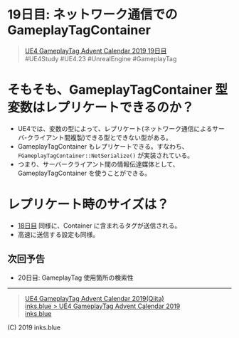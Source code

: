 # 19日目: ネットワーク通信での GameplayTagContainer

> [UE4 GameplayTag Advent Calendar 2019 19日目](https://qiita.com/advent-calendar/2019/ue4-gameplaytag)  
>#UE4Study #UE4.23 #UnrealEngine #GameplayTag

# そもそも、GameplayTagContainer 型変数はレプリケートできるのか？

* UE4では、変数の型によって、レプリケート(ネットワーク通信によるサーバ-クライアント間複製)できる型とできない型がある。
* GameplayTagContainer もレプリケートできる。すなわち、`FGameplayTagContainer::NetSerialize()` が実装されている。
* つまり、サーバークライアント間の情報伝達媒体として、GameplayTagContainer を使うことができる。

# レプリケート時のサイズは？

* [18日目](./Day18-ReplicateGameplayTag.md) 同様に、Container に含まれるタグが送信される。
* 高速に送信する設定も同様。


## 次回予告

* 20日目: GameplayTag 使用箇所の検索性

---

> [UE4 GameplayTag Advent Calendar 2019(Qiita)](https://qiita.com/advent-calendar/2019/ue4-gameplaytag)  
> [inks.blue > UE4 GameplayTag Advent Calendar 2019](./Index.md)  
> [inks.blue](../../)

(C) 2019 inks.blue
